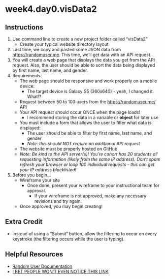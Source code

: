# week4.day0.visData2

## Instructions
1. Use command line to create a new project folder called “visData2”
   - Create your typical website directory layout
2. Last time, we copy and pasted some JSON data from https://randomuser.me. This time, we’ll get data with an API request. 
3. You will create a web page that displays the data you get from the API request. Also, the user should be able to sort the data being displayed by first name, last name, and gender.
4. Requirements:
   - The web page should be responsive and work properly on a mobile device:
     - The target device is Galaxy S5 (360x640) - yeah, I changed it. What!?
   - Request between 50 to 100 users from the https://randomuser.me/ API
   - Your API request should occur ONCE when the page loads! 
     - I recommend storing the data in a variable or **object** for later use
   - You must include a form that allows the user to filter what data is displayed:
     - The user should be able to filter by first name, last name, and gender
     - *Note: this should NOT require an additional API request*
   - The website must be properly hosted on GitHub
   - *Note: Be kind to the API server(s)! You’re cohort has 20 students all requesting information (likely from the same IP address). Don’t spam refresh your browser or loop 100 individual requests - this can get your IP address blacklisted!*
5. Before you begin…
   - Wireframe your site
     - Once done, present your wireframe to your instructional team for approval.
       - If your wireframe is not approved, make any necessary revisions and try again.
   - Once approved, you may begin creating!

## Extra Credit
- Instead of using a “Submit” button, allow the filtering to occur on every keystroke (the filtering occurs while the user is typing).

## Helpful Resources
- [Random User Documentation](https://randomuser.me/documentation)
- [I BET PEOPLE WON’T EVEN NOTICE THIS LINK](https://2018-asc-secret.glitch.me/)
